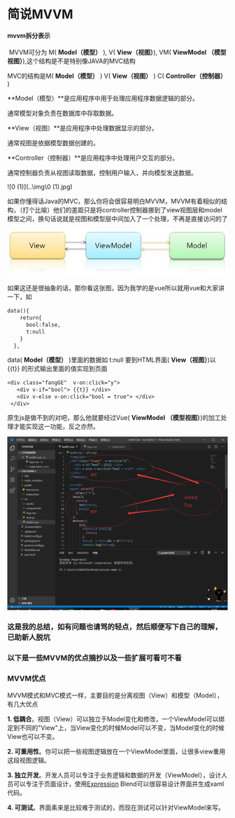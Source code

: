 # 简说MVVM

#### mvvm拆分表示

​	MVVM可分为	M( **Model（模型）** ),	V( **View（视图）**),	VM( **ViewModel （模型视图）**),这个结构是不是特别像JAVA的MVC结构

MVC的结构是M( **Model（模型）** )	V( **View（视图）** )	C( **Controller（控制器）** )

**Model（模型）**是应用程序中用于处理应用程序数据逻辑的部分。

通常模型对象负责在数据库中存取数据。

**View（视图）**是应用程序中处理数据显示的部分。

通常视图是依据模型数据创建的。

**Controller（控制器）**是应用程序中处理用户交互的部分。

通常控制器负责从视图读取数据，控制用户输入，并向模型发送数据。

  ![0 (1)](..\img\0 (1).jpg)

如果你懂得话Java的MVC，那么你将会很容易明白MVVM，MVVM有着相似的结构，（打个比喻）他们的差距只是将controller控制器挪到了view视图层和model模型之间，换句话说就是视图和模型层中间加入了一个处理，不再是直接访问的了

![0](..\img\0.jpg)

如果这还是很抽象的话，那你看这张图，因为我学的是vue所以就用vue和大家讲一下，如

```
data(){
    return{
      bool:false,
      t:null
    }
  },
```

data( **Model（模型）** )里面的数据如	 t:null	要到HTML界面( **View（视图）**)以	{{t}}	的形式输出里面的值实现到页面

```
<div class="fangGE"  v-on:click="y">
   <div v-if="bool"> {{t}} </div>
   <div v-else v-on:click="bool = true"> </div>
 </div>
```

原生js是做不到的对吧，那么他就要经过Vue( **ViewModel （模型视图）**)的加工处理才能实现这一功能，反之亦然。

![011](..\img\011.png)

### 这是我的总结，如有问题也请骂的轻点，然后顺便写下自己的理解，已助新人脱坑

### 以下是一些MVVM的优点摘抄以及一些扩展可看可不看

### MVVM优点

MVVM模式和MVC模式一样，主要目的是分离视图（View）和模型（Model），有几大优点

**1. 低耦合**。视图（View）可以独立于Model变化和修改，一个ViewModel可以绑定到不同的"View"上，当View变化的时候Model可以不变，当Model变化的时候View也可以不变。

**2. 可重用性**。你可以把一些视图逻辑放在一个ViewModel里面，让很多view重用这段视图逻辑。

**3. 独立开发**。开发人员可以专注于业务逻辑和数据的开发（ViewModel），设计人员可以专注于页面设计，使用[Expression](https://baike.sogou.com/lemma/ShowInnerLink.htm?lemmaId=52918064&ss_c=ssc.citiao.link) Blend可以很容易设计界面并生成xaml代码。

**4. 可测试**。界面素来是比较难于测试的，而现在测试可以针对ViewModel来写。